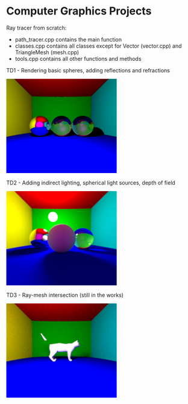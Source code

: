 # Computer Graphics Projects

Ray tracer from scratch:
- path_tracer.cpp contains the main function
- classes.cpp contains all classes except for Vector (vector.cpp) and TriangleMesh (mesh.cpp)
- tools.cpp contains all other functions and methods

TD1 - Rendering basic spheres, adding reflections and refractions

<p>
  <img src="https://github.com/mariabrbz/computer-graphics-projects/blob/master/images/TD1/onemirror.png" height="250">
</p>

TD2 - Adding indirect lighting, spherical light sources, depth of field

<p>
  <img src="https://github.com/mariabrbz/computer-graphics-projects/blob/master/images/TD2/3000rays.png" height="250">
</p>

TD3 - Ray-mesh intersection (still in the works)

<p>
  <img src="https://github.com/mariabrbz/computer-graphics-projects/blob/master/images/TD3/cat.png" height="250">
</p>
